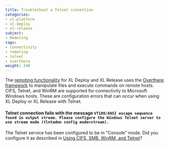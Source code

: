 ```yaml
---
title: Troubleshoot a Telnet connection
categories:
- xl-platform
- xl-deploy
- xl-release
subject:
- Remoting
tags:
- connectivity
- remoting
- telnet
- overthere
weight: 348
---
```


The [remoting functionality](/xl-platform/concept/remoting-plugin.html) for XL Deploy and XL Release uses the [Overthere framework](https://github.com/xebialabs/overthere) to manipulate files and execute commands on remote hosts. CIFS, Telnet, and WinRM are supported for connectivity to Microsoft Windows hosts. These are configuration errors that can occur when using XL Deploy or XL Release with Telnet.

#### Telnet connection fails with the message `VT100/ANSI escape sequence found in output stream. Please configure the Windows Telnet server to use stream mode (tlntadmn config mode=stream).`

The Telnet service has been configured to be in "Console" mode. Did you configure it as described in [Using CIFS, SMB, WinRM, and Telnet](/xl-platform/how-to/using-cifs-smb-winrm-and-telnet.html#set-up-telnet)?
